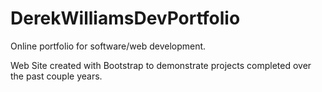 # DerekWilliamsDevPortfolio
Online portfolio for software/web development. 

Web Site created with Bootstrap to demonstrate projects completed over the past couple years. 
